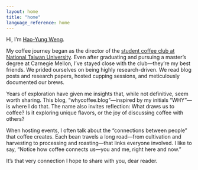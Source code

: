 ```yaml
---
layout: home
title: "home"
language_reference: home
---
```


Hi, I’m [Hao-Yung Weng](https://haoyungweng.me).

My coffee journey began as the director of the [student coffee club at National Taiwan University](https://instagram.com/ntu.coffee). Even after graduating and pursuing a master’s degree at Carnegie Mellon, I’ve stayed close with the club—they’re my best friends. We prided ourselves on being highly research-driven. We read blog posts and research papers, hosted cupping sessions, and meticulously documented our brews.

Years of exploration have given me insights that, while not definitive, seem worth sharing. This blog, “whycoffee.blog”—inspired by my initials “WHY”—is where I do that. The name also invites reflection: What draws us to coffee? Is it exploring unique flavors, or the joy of discussing coffee with others?

When hosting events, I often talk about the “connections between people” that coffee creates. Each bean travels a long road—from cultivation and harvesting to processing and roasting—that links everyone involved. I like to say, “Notice how coffee connects us—you and me, right here and now.”

It’s that very connection I hope to share with you, dear reader.